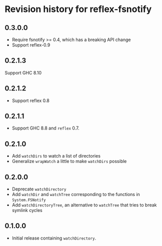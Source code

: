 # Revision history for reflex-fsnotify

## 0.3.0.0

* Require fsnotify >= 0.4, which has a breaking API change
* Support reflex-0.9

## 0.2.1.3

Support GHC 8.10

## 0.2.1.2

* Support reflex 0.8

## 0.2.1.1

* Support GHC 8.8 and `reflex` 0.7.

## 0.2.1.0

* Add `watchDirs` to watch a list of directories
* Generalize `wrapWatch` a little to make `watchDirs` possible

## 0.2.0.0

* Deprecate `watchDirectory`
* Add `watchDir` and `watchTree` corresponding to the functions in `System.FSNotify`
* Add `watchDirectoryTree`, an alternative to `watchTree` that tries to break symlink cycles

## 0.1.0.0

* Initial release containing `watchDirectory`.
